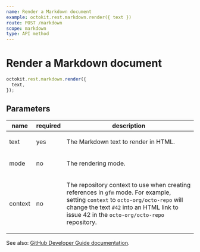 ```yaml
---
name: Render a Markdown document
example: octokit.rest.markdown.render({ text })
route: POST /markdown
scope: markdown
type: API method
---
```


# Render a Markdown document

```js
octokit.rest.markdown.render({
  text,
});
```

## Parameters

<table>
  <thead>
    <tr>
      <th>name</th>
      <th>required</th>
      <th>description</th>
    </tr>
  </thead>
  <tbody>
    <tr><td>text</td><td>yes</td><td>

The Markdown text to render in HTML.

</td></tr>
<tr><td>mode</td><td>no</td><td>

The rendering mode.

</td></tr>
<tr><td>context</td><td>no</td><td>

The repository context to use when creating references in `gfm` mode. For example, setting `context` to `octo-org/octo-repo` will change the text `#42` into an HTML link to issue 42 in the `octo-org/octo-repo` repository.

</td></tr>
  </tbody>
</table>

See also: [GitHub Developer Guide documentation](https://docs.github.com/enterprise-cloud@latest//rest/reference/markdown#render-a-markdown-document).

